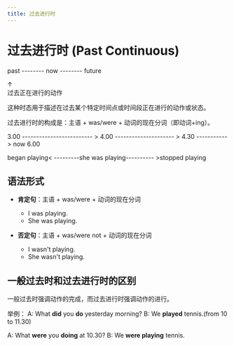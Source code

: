 ```yaml
---
title: 过去进行时
---
```


# 过去进行时 (Past Continuous)

past -------- now -------- future

↑<br>
过去正在进行的动作

这种时态用于描述在过去某个特定时间点或时间段正在进行的动作或状态。

过去进行时的构成是：主语 + was/were + 动词的现在分词（即动词+ing）。

3.00 ------------------------- > 4.00 --------------------- > 4.30 ----------- > now 6.00

began playing< ---------she was playing---------- >stopped playing

## 语法形式

- **肯定句**：主语 + was/were + 动词的现在分词

  - I was playing.
  - She was playing.

- **否定句**：主语 + was/were not + 动词的现在分词

  - I wasn't playing.
  - She wasn't playing.

## 一般过去时和过去进行时的区别

一般过去时强调动作的完成，而过去进行时强调动作的进行。

举例：
A: What **did** you **do** yesterday morning?
B: We **played** tennis.(from 10 to 11.30)

A: What **were** you **doing** at 10.30?
B: We **were playing** tennis.
